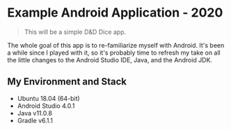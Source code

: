 # Example Android Application - 2020

> This will be a simple D&D Dice app.

The whole goal of this app is to re-familiarize myself with Android. It's been a while since I played with it, so it's probably time to refresh my take on all the little changes to the Android Studio IDE, Java, and the Android JDK.


## My Environment and Stack

* Ubuntu 18.04 (64-bit)
* Android Studio 4.0.1
* Java v11.0.8
* Gradle v6.1.1

